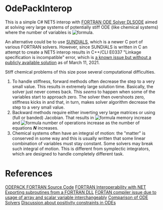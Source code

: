 # OdePackInterop
This is a simple C# NET5 interop with [FORTRAN ODE Solver DLSODE]([https://computing.llnl.gov/projects/odepack) aimed at solving very large systems of potentially stiff ODE (like chemical systems) where the number of variables is ![formula](https://render.githubusercontent.com/render/math?math=\sim%2010^5). 

An alternative could be to use [SUNDIALS](https://computing.llnl.gov/projects/sundials), which is a newer C port of various FORTRAN solvers. However, since SUNDIALS is written in C an attempt to create a NET5 interop results in C++/CLI E0337 "Linkage specification is incompatible" error, which is [a known issue but without a publicly available solution](https://developercommunity.visualstudio.com/t/ccli-e0337-linkage-specification-is-incompatible/919335) as of March 11, 2021.

Stiff chemical problems of this size pose several computational difficulties.
1. To handle stiffness, forward methods often decrease the step to a very small value. This results in extremely large solution time. Basically, the solver just never comes back. This _seems_ to happen when some of the variables start to approach zero. The solver then overshoots zero, stiffness kicks in and that, in turn, makes solver algorithm decrease the step to a very small value.
2. Backward methods require either inverting very large matrices or using (full or banded) Jacobian. That results in ![formula](https://render.githubusercontent.com/render/math?math=\sim%20N^2) memory increase and ![formula](https://render.githubusercontent.com/render/math?math=\sim%20N^3) number of operations increase as the number of equations **_N_** increases.
3. Chemical systems often have an integral of motion: the "matter" is conserved in some way and this is usually written that some linear combination of variables must stay constant. Some solvers may break such integral of motion. This is different from symplectic integrators, which are designed to handle completely different task.


# References
[ODEPACK FORTRAN Source Code](https://www.netlib.org/odepack/)
[FORTRAN Interoperability with NET](https://www.codeproject.com/Articles/1065197/Introduction-to-FORTRAN-Interoperability-with-NET)
[Exporting subroutines from a FORTRAN DLL](https://community.intel.com/t5/Intel-Fortran-Compiler/Exporting-subroutines-from-a-Fortran-DLL/td-p/1129099)
[FORTAN compiler issue due to usage of array and scalar variable interchangeably](https://community.intel.com/t5/Intel-Fortran-Compiler/error-6633-The-type-of-the-actual-argument-differs-from-the-type/td-p/1010721)
[Comparison of ODE Solvers](http://www.stochasticlifestyle.com/wp-content/uploads/2019/11/de_solver_software_comparsion.pdf)
[Discussion about positivity constraints in ODEs](https://mathematica.stackexchange.com/questions/45727/constraining-function-found-by-ndsolve-to-stay-positive/)
